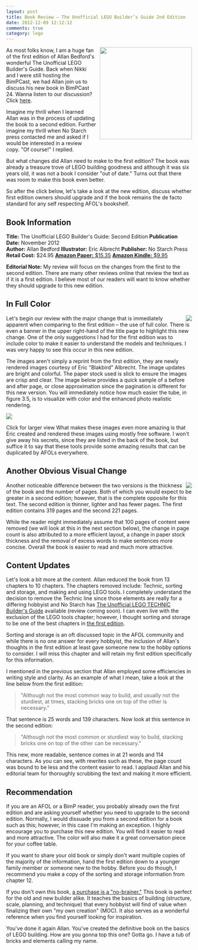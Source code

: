 ```yaml
---
layout: post
title: Book Review – The Unofficial LEGO Builder’s Guide 2nd Edition
date: 2012-12-09 12:12:12
comments: true
category: lego
---
```


<img style="margin-left: 10px; margin-bottom: 10px;" src="http://3.bp.blogspot.com/-PmxKja42FPM/UMUCGXYfaQI/AAAAAAABExA/EMH2na1uhV8/s200/BimP+Book+Review+Graphic.png" align="right" width="250" />As most folks know, I am a huge fan of the first edition of Allan Bedford's wonderful The Unofficial LEGO Builder's Guide. Back when Nikki and I were still hosting the BimPCast, we had Allan join us to discuss his new book in BimPCast 24. Wanna listen to our discussion? Click [here][2].

Imagine my thrill when I learned Allan was in the process of updating the book to a second edition. Further imagine my thrill when No Starch press contacted me and asked if I would be interested in a review copy. "Of course!" I replied.

But what changes did Allan need to make to the first edition? The book was already a treasure trove of LEGO building goodness and although it was six years old, it was not a book I consider "out of date." Turns out that there was room to make this book even better.

So after the click below, let's take a look at the new edition, discuss whether first edition owners should upgrade and if the book remains the de facto standard for any self respecting AFOL's bookshelf.

## Book Information

__Title:__ The Unofficial LEGO Builder's Guide: Second Edition
__Publication Date:__ November 2012  
__Author:__ Allan Bedford
__Illustrator:__ Eric Albrecht
__Publisher:__ No Starch Press
__Retail Cost:__ $24.95
[__Amazon Paper:__ $15.35][3]
[__Amazon Kindle:__ $9.95][4]

__Editorial Note:__ My review will focus on the changes from the first to the second edition. There are many other reviews online that review the text as if it is a first edition. I believe most of our readers will want to know whether they should upgrade to this new edition.

## In Full Color
<img src="http://4.bp.blogspot.com/-6srvFQEblxM/UMUC4PkMAGI/AAAAAAABExQ/y-fO5dFz-_g/s1600/Screen+Shot+2012-12-09+at+4.28.38+PM.png" align="right" />Let's begin our review with the major change that is immediately apparent when comparing to the first edition – the use of full color. There is even a banner in the upper right-hand of the title page to highlight this new change. One of the only suggestions I had for the first edition was to include color to make it easier to understand the models and techniques. I was very happy to see this occur in this new edition.

The images aren't simply a reprint from the first edition, they are newly rendered images courtesy of Eric "Blakbird" Albrecht. The image updates are bright and colorful. The paper stock used is slick to ensure the images are crisp and clear. The image below provides a quick sample of a before and after page, or close approximation since the pagination is different for this new version. You will immediately notice how much easier the tube, in figure 3.5, is to visualize with color and the enhanced photo realistic rendering.

![][6]

Click for larger view
What makes these images even more amazing is that Eric created and rendered these images using mostly free software. I won't give away his secrets, since they are listed in the back of the book, but suffice it to say that these tools provide some amazing results that can be duplicated by AFOLs everywhere.

## Another Obvious Visual Change

<img src="http://4.bp.blogspot.com/-xNCEBcOOXlA/UMUCP10ub1I/AAAAAAABExI/-KYjgvniO5A/s320/Book+Thickness+Comparison.png" align="right" />Another noticeable difference between the two versions is the thickness of the book and the number of pages. Both of which you would expect to be greater in a second edition; however, that is the complete opposite for this text. The second edition is thinner, lighter and has fewer pages. The first edition contains 319 pages and the second 221 pages.

While the reader might immediately assume that 100 pages of content were removed (we will look at this in the next section below), the change in page count is also attributed to a more efficient layout, a change in paper stock thickness and the removal of excess words to make sentences more concise. Overall the book is easier to read and much more attractive.

## Content Updates

Let's look a bit more at the content. Allan reduced the book from 13 chapters to 10 chapters. The chapters removed include: Technic, sorting and storage, and making and using LEGO tools. I completely understand the decision to remove the Technic line since those elements are really for a differing hobbyist and No Starch has [The Unofficial LEGO TECHNIC Builder's Guide][8] available (review coming soon). I can even live with the exclusion of the LEGO tools chapter; however, I thought sorting and storage to be one of the best chapters in [the first edition][9].

Sorting and storage is an oft discussed topic in the AFOL community and while there is no one answer for every hobbyist, the inclusion of Allan's thoughts in the first edition at least gave someone new to the hobby options to consider. I will miss this chapter and will retain my first edition specifically for this information.

I mentioned in the previous section that Allan employed some efficiencies in writing style and clarity. As an example of what I mean, take a look at the line below from the first edition:

> "Although not the most common way to build, and usually not the sturdiest, at times, stacking bricks one on top of the other is necessary."

That sentence is 25 words and 139 characters. Now look at this sentence in the second edition:

> "Although not the most common or sturdiest way to build, stacking bricks one on top of the other can be necessary."

This new, more readable, sentence comes in at 21 words and 114 characters. As you can see, with rewrites such as these, the page count was bound to be less and the content easier to read. I applaud Allan and his editorial team for thoroughly scrubbing the text and making it more efficient.

## Recommendation
If you are an AFOL or a BimP reader, you probably already own the first edition and are asking yourself whether you need to upgrade to the second edition. Normally, I would dissuade you from a second edition for a book such as this; however, in this case I'm making an exception. I highly encourage you to purchase this new edition. You will find it easier to read and more attractive. The color will also make it a great conversation piece for your coffee table.

If you want to share your old book or simply don't want multiple copies of the majority of the information, hand the first edition down to a younger family member or someone new to the hobby. Before you do though, I recommend you make a copy of the sorting and storage information from chapter 12.

If you don't own this book, [a purchase is a "no-brainer."][3] This book is perfect for the old and new builder alike. It teaches the basics of building (structure, scale, planning, and technique) that every hobbyist will find of value when finalizing their own "my own creation" (MOC). It also serves as a wonderful reference when you find yourself looking for inspiration.

You've done it again Allan. You've created the definitive book on the basics of LEGO building. How are you gonna top this one? Gotta go. I have a tub of bricks and elements calling my name.

[2]: http://goo.gl/JMFZS
[3]: http://goo.gl/F8Nou
[4]: http://goo.gl/0zsrU
[6]: http://1.bp.blogspot.com/-SNwSBpiesfg/UMUF9fVhucI/AAAAAAABExg/Ryix_vH6ZqQ/s640/BW-Color+Comparison.png
[8]: http://goo.gl/OataZ
[9]: https://www.amazon.com/dp/1593270542/ref=as_li_ss_til?tag=bricinmypockb-20&camp=0&creative=0&linkCode=as4&creativeASIN=1593270542&adid=12N7PPCN8KKXDVAVMZ5G&
